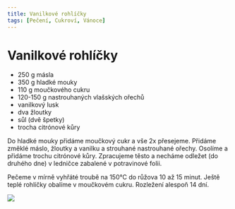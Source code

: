 ```yaml
---
title: Vanilkové rohlíčky
tags: [Pečení, Cukroví, Vánoce]
---
```


# Vanilkové rohlíčky

* 250 g másla
* 350 g hladké mouky
* 110 g moučkového cukru
* 120-150 g nastrouhaných vlašských ořechů
* vanilkový lusk
* dva žloutky
* sůl (dvě špetky)
* trocha citrónové kůry

Do hladké mouky přidáme moučkový cukr a vše 2x přesejeme. 
Přidáme změklé máslo, žloutky a vanilku a strouhané nastrouhané ořechy.
Osolíme a přidáme trochu citrónové kůry. Zpracujeme těsto a 
necháme odležet (do druhého dne) v ledničce zabalené v potravinové folii.

Pečeme v mírně vyhřáté troubě na 150°C do růžova 10 až 15 minut.
Ještě teplé rohlíčky obalíme v moučkovém cukru. Rozležení alespoň 14 dní.

![](/cukrovi/vanilkove-rohlicky.jpg)